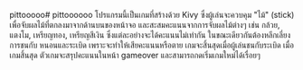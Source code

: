 pittooooo# pittoooooo
โปรแกรมนี้เป็นเกมที่สร้างด้วย Kivy ซึ่งผู้เล่นจะควบคุม "ไม้" (stick) เพื่อจับผลไม้ที่ตกลงมาจากด้านบนของหน้าจอ และสะสมคะแนนจากการจับผลไม้ต่างๆ เช่น กล้วย, แตงโม, เหรียญทอง, เหรียญสีเงิน ซึ่งแต่ละอย่างจะได้คะแนนไม่เท่ากัน ในขณะเดียวกันต้องหลีกเลี่ยงการชนกับ หนอนและระเบิด เพราะจะทำให้เสียคะแนนหรือตาย เกมจะสิ้นสุดเมื่อผู้เล่นชนกับระเบิด เมื่อเกมสิ้นสุด ตัวเกมจะสรุปคะแนนในหน้า gameover และสามารถกดเริ่มเกมใหม่ได้เรื่อยๆ